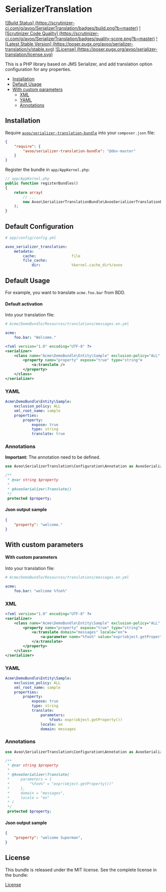 SerializerTranslation
=====================
[![Build Status]
(https://scrutinizer-ci.com/g/avoo/SerializerTranslation/badges/build.png?b=master)](https://scrutinizer-ci.com/g/avoo/SerializerTranslation/build-status/master)
[![Scrutinizer Code Quality]
(https://scrutinizer-ci.com/g/avoo/SerializerTranslation/badges/quality-score.png?b=master)](https://scrutinizer-ci.com/g/avoo/SerializerTranslation/?branch=master)
[![Latest Stable Version]
(https://poser.pugx.org/avoo/serializer-translation/v/stable.svg)](https://packagist.org/packages/avoo/serializer-translation)
[![License]
(https://poser.pugx.org/avoo/serializer-translation/license.svg)](https://packagist.org/packages/avoo/serializer-translation)

This is a PHP library based on JMS Serializer, and add translation option configuration for any properties.

* [Installation](#installation)
* [Default Usage](#default-usage)
* [With custom parameters](#with-custom-parameters)
  - [XML](#xml)
  - [YAML](#yaml)
  - [Annotations](#annotations)

Installation
------------

Require [`avoo/serializer-translation-bundle`](https://packagist.org/packages/avoo/serializer-translation-bundle)
into your `composer.json` file:


``` json
{
    "require": {
        "avoo/serializer-translation-bundle": "@dev-master"
    }
}
```

Register the bundle in `app/AppKernel.php`:

``` php
// app/AppKernel.php
public function registerBundles()
{
    return array(
        // ...
        new Avoo\SerializerTranslationBundle\AvooSerializerTranslationBundle(),
    );
}
```


Default Configuration
-----------------------

``` yaml
# app/config/config.yml

avoo_serializer_translation:
    metadata:
        cache:                file
        file_cache:
            dir:              %kernel.cache_dir%/avoo
```


Default Usage
-------------

For example, you want to translate `acme.foo.bar` from BDD.

#### Default activation

Into your translation file:

``` yaml
# Acme/DemoBundle/Resources/translations/messages.en.yml

acme:
    foo.bar: "Welcome."
```

```xml
<?xml version="1.0" encoding="UTF-8" ?>
<serializer>
    <class name="Acme\DemoBundle\Entity\Sample" exclusion-policy="ALL" xml-root-name="sample" xmlns:a="https://github.com/avoo/SerializerTranslationBundle">
        <property name="property" expose="true" type="string">
            <a:translate />
        </property>
    </class>
</serializer>
```

### YAML

```yaml
Acme\DemoBundle\Entity\Sample:
    exclusion_policy: ALL
    xml_root_name: sample
    properties:
        property:
            expose: true
            type: string
            translate: true
```

### Annotations

**Important:** The annotation need to be defined.

```php
use Avoo\SerializerTranslation\Configuration\Annotation as AvooSerializer;

/**
 * @var string $property
 *
 * @AvooSerializer\Translate()
 */
 protected $property;
```

#### Json output sample

```json
{
    "property": "welcome."
}
```


With custom parameters
-------------

#### With custom parameters

Into your translation file:

``` yaml
# Acme/DemoBundle/Resources/translations/messages.en.yml

acme:
    foo.bar: "welcome %foo%"
```

### XML

```xml
<?xml version="1.0" encoding="UTF-8" ?>
<serializer>
    <class name="Acme\DemoBundle\Entity\Sample" exclusion-policy="ALL" xml-root-name="sample" xmlns:a="https://github.com/avoo/SerializerTranslationBundle">
        <property name="property" expose="true" type="string">
            <a:translate domain="messages" locale="en">
                <a:parameter name="%foo%" value="expr(object.getProperty())" />
            </a:translate>
        </property>
    </class>
</serializer>
```

### YAML

```yaml
Acme\DemoBundle\Entity\Sample:
    exclusion_policy: ALL
    xml_root_name: sample
    properties:
        property:
            expose: true
            type: string
            translate:
                parameters:
                    %foo%: expr(object.getProperty())
                locale: en
                domain: messages
```

### Annotations

```php
use Avoo\SerializerTranslation\Configuration\Annotation as AvooSerializer;

/**
 * @var string $property
 *
 * @AvooSerializer\Translate(
 *     parameters = {
 *         "%foo%" = "expr(object.getProperty())"
 *     },
 *     domain = "messages",
 *     locale = "en"
 * )
 */
 protected $property;
```

#### Json output sample

```json
{
    "property": "welcome Superman",
}
```

License
-------

This bundle is released under the MIT license. See the complete license in the bundle:

[License](https://github.com/avoo/SerializerTranslation/blob/master/LICENSE)
